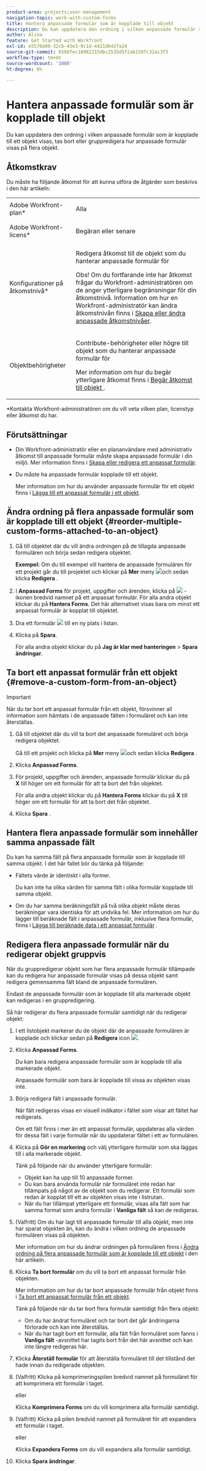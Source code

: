 ```yaml
---
product-area: projects;user-management
navigation-topic: work-with-custom-forms
title: Hantera anpassade formulär som är kopplade till objekt
description: Du kan uppdatera den ordning i vilken anpassade formulär som är kopplade till ett objekt visas, tas bort eller gruppredigera hur anpassade formulär visas på flera objekt.
author: Alina
feature: Get Started with Workfront
exl-id: e5570a09-32cb-43e3-9c1d-4421db42fa24
source-git-commit: 6580fec18982215dbc2535d5f2ab159fc32ac3f5
workflow-type: tm+mt
source-wordcount: '1080'
ht-degree: 0%

---
```


# Hantera anpassade formulär som är kopplade till objekt

Du kan uppdatera den ordning i vilken anpassade formulär som är kopplade till ett objekt visas, tas bort eller gruppredigera hur anpassade formulär visas på flera objekt.

## Åtkomstkrav

Du måste ha följande åtkomst för att kunna utföra de åtgärder som beskrivs i den här artikeln:

<table style="table-layout:auto"> 
 <col> 
 <col> 
 <tbody> 
  <tr> 
   <td role="rowheader">Adobe Workfront-plan*</td> 
   <td> <p>Alla </p> </td> 
  </tr> 
  <tr> 
   <td role="rowheader">Adobe Workfront-licens*</td> 
   <td> <p>Begäran eller senare</p> </td> 
  </tr> 
  <tr> 
   <td role="rowheader">Konfigurationer på åtkomstnivå*</td> 
   <td> <p>Redigera åtkomst till de objekt som du hanterar anpassade formulär för</p> <p>Obs! Om du fortfarande inte har åtkomst frågar du Workfront-administratören om de anger ytterligare begränsningar för din åtkomstnivå. Information om hur en Workfront-administratör kan ändra åtkomstnivån finns i <a href="../../administration-and-setup/add-users/configure-and-grant-access/create-modify-access-levels.md" class="MCXref xref">Skapa eller ändra anpassade åtkomstnivåer</a>.</p> </td> 
  </tr> 
  <tr> 
   <td role="rowheader">Objektbehörigheter</td> 
   <td> <p>Contribute-behörigheter eller högre till objekt som du hanterar anpassade formulär för</p> <p>Mer information om hur du begär ytterligare åtkomst finns i <a href="../../workfront-basics/grant-and-request-access-to-objects/request-access.md" class="MCXref xref">Begär åtkomst till objekt </a>.</p> </td> 
  </tr> 
 </tbody> 
</table>

&#42;Kontakta Workfront-administratören om du vill veta vilken plan, licenstyp eller åtkomst du har.

## Förutsättningar

* Din Workfront-administratör eller en plananvändare med administrativ åtkomst till anpassade formulär måste skapa anpassade formulär i din miljö. Mer information finns i [Skapa eller redigera ett anpassat formulär](../../administration-and-setup/customize-workfront/create-manage-custom-forms/create-or-edit-a-custom-form.md).
* Du måste ha anpassade formulär kopplade till ett objekt.

   Mer information om hur du använder anpassade formulär för ett objekt finns i [Lägga till ett anpassat formulär i ett objekt](../../workfront-basics/work-with-custom-forms/add-a-custom-form-to-an-object.md).

## Ändra ordning på flera anpassade formulär som är kopplade till ett objekt {#reorder-multiple-custom-forms-attached-to-an-object}

1. Gå till objektet där du vill ändra ordningen på de tillagda anpassade formulären och börja sedan redigera objektet.

   **Exempel:** Om du till exempel vill hantera de anpassade formulären för ett projekt går du till projektet och klickar på **Mer** meny ![](assets/more-icon.png)och sedan klicka **Redigera** .

1. I **Anpassad Forms** för projekt, uppgifter och ärenden, klicka på ![](assets/move-icon---dots.png) -ikonen bredvid namnet på ett anpassat formulär. För alla andra objekt klickar du på **Hantera Forms**. Det här alternativet visas bara om minst ett anpassat formulär är kopplat till objektet.
1. Dra ett formulär ![](assets/move-icon---dots.png) till en ny plats i listan.
1. Klicka på **Spara**.

   För alla andra objekt klickar du på **Jag är klar med hanteringen** > **Spara ändringar**.

## Ta bort ett anpassat formulär från ett objekt {#remove-a-custom-form-from-an-object}

>[!IMPORTANT]
>
>När du tar bort ett anpassat formulär från ett objekt, försvinner all information som hämtats i de anpassade fälten i formuläret och kan inte återställas.

1. Gå till objektet där du vill ta bort det anpassade formuläret och börja redigera objektet.

   Gå till ett projekt och klicka på **Mer** meny ![](assets/more-icon.png)och sedan klicka **Redigera** .

1. Klicka **Anpassad Forms**.
1. För projekt, uppgifter och ärenden, anpassade formulär klickar du på **X** till höger om ett formulär för att ta bort det från objektet.

   För alla andra objekt klickar du på **Hantera Forms** klickar du på **X** till höger om ett formulär för att ta bort det från objektet.

1. Klicka **Spara** .

## Hantera flera anpassade formulär som innehåller samma anpassade fält

Du kan ha samma fält på flera anpassade formulär som är kopplade till samma objekt. I det här fallet bör du tänka på följande:

* Fältets värde är identiskt i alla former.

   Du kan inte ha olika värden för samma fält i olika formulär kopplade till samma objekt.

* Om du har samma beräkningsfält på två olika objekt måste deras beräkningar vara identiska för att undvika fel. Mer information om hur du lägger till beräknade fält i anpassade formulär, inklusive flera formulär, finns i [Lägga till beräknade data i ett anpassat formulär](../../administration-and-setup/customize-workfront/create-manage-custom-forms/add-calculated-data-to-custom-form.md) .

## Redigera flera anpassade formulär när du redigerar objekt gruppvis

<!--
<p data-mc-conditions="QuicksilverOrClassic.Draft mode">(NOTE: this section will need to be edited when the bulk Edit box is released to NWE; add some screen shots for NWE) </p>
-->

När du gruppredigerar objekt som har flera anpassade formulär tillämpade kan du redigera hur anpassade formulär visas på dessa objekt samt redigera gemensamma fält bland de anpassade formulären.

Endast de anpassade formulär som är kopplade till alla markerade objekt kan redigeras i en gruppredigering.

Så här redigerar du flera anpassade formulär samtidigt när du redigerar objekt:

1. I ett listobjekt markerar du de objekt där de anpassade formulären är kopplade och klickar sedan på **Redigera** icon ![](assets/edit-icon.png).
1. Klicka **Anpassad Forms**.

   Du kan bara redigera anpassade formulär som är kopplade till alla markerade objekt.

   Anpassade formulär som bara är kopplade till vissa av objekten visas inte.

1. Börja redigera fält i anpassade formulär.

   När fält redigeras visas en visuell indikator i fältet som visar att fältet har redigerats.

   Om ett fält finns i mer än ett anpassat formulär, uppdateras alla värden för dessa fält i varje formulär när du uppdaterar fältet i ett av formulären.

1. Klicka på **Gör en markering** och välj ytterligare formulär som ska läggas till i alla markerade objekt.

   Tänk på följande när du använder ytterligare formulär:

   * Objekt kan ha upp till 10 anpassade former.
   * Du kan bara använda formulär när formuläret inte redan har tillämpats på något av de objekt som du redigerar. Ett formulär som redan är kopplat till ett av objekten visas inte i listrutan.
   * När du har tillämpat ytterligare ett formulär, visas alla fält som har samma format som andra formulär i **Vanliga fält** så kan de redigeras.

1. (Valfritt) Om du har lagt till anpassade formulär till alla objekt, men inte har sparat objekten än, kan du ändra i vilken ordning de anpassade formulären visas på objekten.

   Mer information om hur du ändrar ordningen på formulären finns i [Ändra ordning på flera anpassade formulär som är kopplade till ett objekt](#reorder-multiple-custom-forms-attached-to-an-object) i den här artikeln.

1. Klicka **Ta bort formulär** om du vill ta bort ett anpassat formulär från objekten.

   Mer information om hur du tar bort anpassade formulär från objekt finns i [Ta bort ett anpassat formulär från ett objekt](#remove-a-custom-form-from-an-object).

   Tänk på följande när du tar bort flera formulär samtidigt från flera objekt:

   * Om du har ändrat formuläret och tar bort det går ändringarna förlorade och kan inte återställas.
   * När du har tagit bort ett formulär, alla fält från formuläret som fanns i **Vanliga fält** -avsnittet har tagits bort från det här avsnittet och kan inte längre redigeras här.

1. Klicka **Återställ formulär** för att återställa formuläret till det tillstånd det hade innan du redigerade objekten.
1. (Valfritt) Klicka på komprimeringspilen bredvid namnet på formuläret för att komprimera ett formulär i taget.

   eller

   Klicka **Komprimera Forms** om du vill komprimera alla formulär samtidigt.

1. (Valfritt) Klicka på pilen bredvid namnet på formuläret för att expandera ett formulär i taget.

   eller

   Klicka **Expandera Forms** om du vill expandera alla formulär samtidigt. 

1. Klicka **Spara ändringar**.
